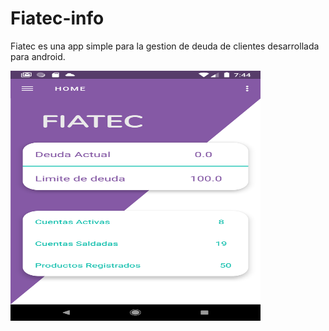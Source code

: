 # Fiatec-info
Fiatec es una app simple para la gestion de deuda de clientes desarrollada para android.


<img src="fiatec_p1.png" height="400px" width="400px"/>



